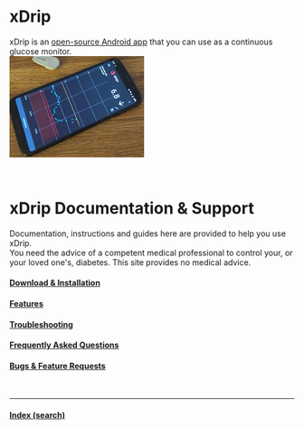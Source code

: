 # xDrip  

xDrip is an [open-source Android app](https://github.com/NightscoutFoundation/xDrip) that you can use as a continuous glucose monitor.  
![](./docs/images/xDinaction.png)  
  
<br/>  
  
# xDrip Documentation & Support  
  
Documentation, instructions and guides here are provided to help you use xDrip.  
You need the advice of a competent medical professional to control your, or your loved one's, diabetes. This site provides no medical advice.  
  
  
#### [Download & Installation](./docs/Installation_page)
#### [Features](./docs/Features_page)
#### [Troubleshooting](./docs/Troubleshooting_page)
#### [Frequently Asked Questions](./docs/FAQ_page)
#### [Bugs & Feature Requests](./docs/Issues)
<br/>  
  
---  
  
#### [Index (search)](./Search_Index)
